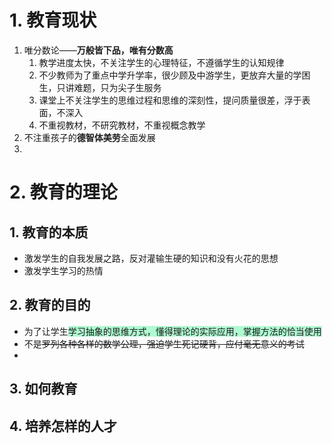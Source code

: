 # 1. 教育现状 
1. 唯分数论——**万般皆下品，唯有分数高**
	1. 教学进度太快，不关注学生的心理特征，不遵循学生的认知规律
	2. 不少教师为了重点中学升学率，很少顾及中游学生，更放弃大量的学困生，只讲难题，只为尖子生服务
	3. 课堂上不关注学生的思维过程和思维的深刻性，提问质量很差，浮于表面，不深入
	4. 不重视教材，不研究教材，不重视概念教学
2. 不注重孩子的**德智体美劳**全面发展
3. 


# 2. 教育的理论
## 1. 教育的本质
- 激发学生的自我发展之路，反对灌输生硬的知识和没有火花的思想
- 激发学生学习的热情


## 2. 教育的目的 
- 为了让学生<span style="background:#affad1">学习抽象的思维方式，懂得理论的实际应用，掌握方法的恰当使用</span>
- 不是~~罗列各种各样的数学公理，强迫学生死记硬背，应付毫无意义的考试~~
- 
## 3. 如何教育 



## 4. 培养怎样的人才



